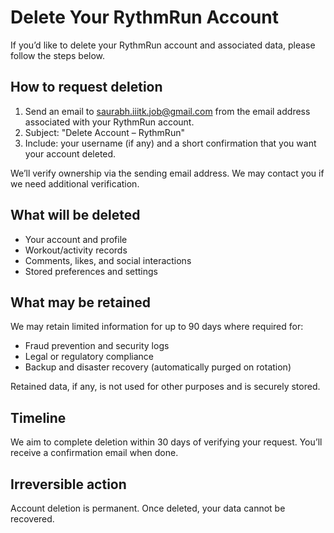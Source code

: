 # Delete Your RythmRun Account

If you’d like to delete your RythmRun account and associated data, please follow the steps below.

## How to request deletion
1. Send an email to saurabh.iiitk.job@gmail.com from the email address associated with your RythmRun account.
2. Subject: "Delete Account – RythmRun"
3. Include: your username (if any) and a short confirmation that you want your account deleted.

We’ll verify ownership via the sending email address. We may contact you if we need additional verification.

## What will be deleted
- Your account and profile
- Workout/activity records
- Comments, likes, and social interactions
- Stored preferences and settings

## What may be retained
We may retain limited information for up to 90 days where required for:
- Fraud prevention and security logs
- Legal or regulatory compliance
- Backup and disaster recovery (automatically purged on rotation)

Retained data, if any, is not used for other purposes and is securely stored.

## Timeline
We aim to complete deletion within 30 days of verifying your request. You’ll receive a confirmation email when done.

## Irreversible action
Account deletion is permanent. Once deleted, your data cannot be recovered.
